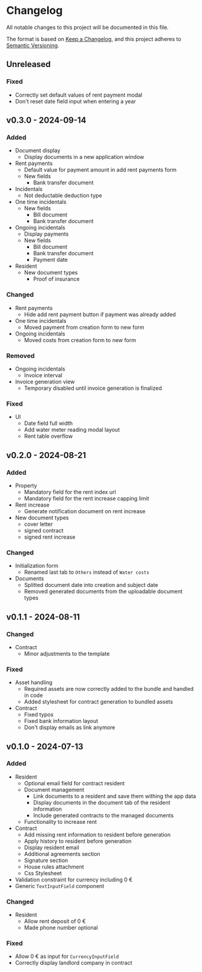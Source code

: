 # Changelog

All notable changes to this project will be documented in this file.

The format is based on [Keep a Changelog](https://keepachangelog.com/en/1.1.0/), and this project adheres to [Semantic Versioning](https://semver.org/spec/v2.0.0.html).

## Unreleased

### Fixed

- Correctly set default values of rent payment modal
- Don't reset date field input when entering a year

## v0.3.0 - 2024-09-14

### Added

- Document display
    - Display documents in a new application window    
- Rent payments
    - Default value for payment amount in add rent payments form
    - New fields
        - Bank transfer document
- Incidentals
    - Not deductable deduction type    
- One time incidentals
    - New fields
        - Bill document
        - Bank transfer document
- Ongoing incidentals
    - Display payments
    - New fields
        - Bill document
        - Bank transfer document
        - Payment date
- Resident
    - New document types
        - Proof of insurance        

### Changed

- Rent payments
    - Hide add rent payment button if payment was already added
- One time incidentals
    - Moved payment from creation form to new form
- Ongoing incidentals
    - Moved costs from creation form to new form

### Removed

- Ongoing incidentals
    - Invoice interval
- Invoice generation view
    - Temporary disabled until invoice generation is finalized    

### Fixed

- UI
    - Date field full width
    - Add water meter reading modal layout
    - Rent table overflow

## v0.2.0 - 2024-08-21

### Added

- Property
    - Mandatory field for the rent index url
    - Mandatory field for the rent increase capping limit
- Rent increase
    - Generate notification document on rent increase
- New document types
    - cover letter
    - signed contract
    - signed rent increase

### Changed

- Initialization form
    - Renamed last tab to `Others` instead of `Water costs`
- Documents
    - Splitted document date into creation and subject date
    - Removed generated documents from the uploadable document types

## v0.1.1 - 2024-08-11

### Changed

- Contract
    - Minor adjustments to the template

### Fixed

- Asset handling
    - Required assets are now correctly added to the bundle and handled in code
    - Added stylesheet for contract generation to bundled assets
- Contract
    - Fixed typos
    - Fixed bank information layout
    - Don't display emails as link anymore

## v0.1.0 - 2024-07-13

### Added

- Resident
    - Optional email field for contract resident
    - Document management
        - Link documents to a resident and save them withing the app data
        - Display documents in the document tab of the resident information
        - Include generated contracts to the managed documents
    - Functionality to increase rent 
- Contract
    - Add missing rent information to resident before generation
    - Apply history to resident before generation
    - Display resident email
    - Additional agreements section
    - Signature section
    - House rules attachment
    - Css Stylesheet
- Validation constraint for currency including 0 €
- Generic `TextInputField` component    

### Changed

- Resident
    - Allow rent deposit of 0 €
    - Made phone number optional

### Fixed

- Allow 0 € as input for `CurrencyInputField`
- Correctly display landlord company in contract



